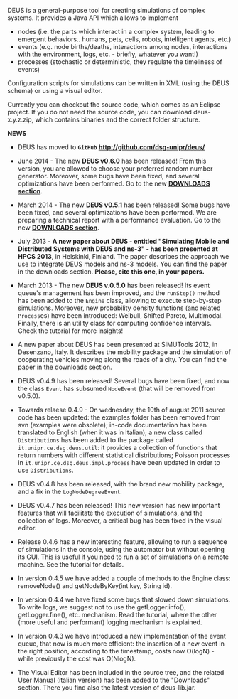 DEUS is a general-purpose tool for creating simulations of complex systems. It provides a Java API which allows to implement

  * nodes (i.e. the parts which interact in a complex system, leading to emergent behaviors.. humans, pets, cells, robots, intelligent agents, etc.)
  * events (e.g. node births/deaths, interactions among nodes, interactions with the environment, logs, etc. - briefly, whatever you want!)
  * processes (stochastic or deterministic, they regulate the timeliness of events)

Configuration scripts for simulations can be written in XML (using the DEUS schema) or using a visual editor.

Currently you can checkout the source code, which comes as an Eclipse project. If you do not need the source code, you can download deus-x.y.z.zip, which contains binaries and the correct folder structure.


**NEWS**

  * DEUS has moved to **`GitHub`** **http://github.com/dsg-unipr/deus/**

  * June 2014 - The new **DEUS v0.6.0** has been released! From this version, you are allowed to choose your preferred random number generator. Moreover, some bugs have been fixed, and several optimizations have been performed. Go to the new **[DOWNLOADS section](http://dsg.ce.unipr.it/?q=node/86)**.

  * March 2014 - The new **DEUS v0.5.1** has been released! Some bugs have been fixed, and several optimizations have been performed. We are preparing a technical report with a performance evaluation. Go to the new **[DOWNLOADS section](http://dsg.ce.unipr.it/?q=node/86)**.

  * July 2013 - **A new paper about DEUS - entitled "Simulating Mobile and Distributed Systems with DEUS and ns-3" - has been presented at HPCS 2013**, in Helskinki, Finland. The paper describes the approach we use to integrate DEUS models and ns-3 models. You can find the paper in the downloads section. **Please, cite this one, in your papers.**

  * March 2013 - The new **DEUS v.0.5.0** has been released! Its event queue's management has been improved, and the `runStep()` method has been added to the `Engine` class, allowing to execute step-by-step simulations. Moreover, new probability density functions (and related `Process`es) have been introduced: Weibull, Shifted Pareto, Multimodal. Finally, there is an utility class for computing confidence intervals. Check the tutorial for more insights!

  * A new paper about DEUS has been presented at SIMUTools 2012, in Desenzano, Italy. It describes the mobility package and the simulation of cooperating vehicles moving along the roads of a city. You can find the paper in the downloads section.

  * DEUS v0.4.9 has been released! Several bugs have been fixed, and now the class `Event` has subsumed `NodeEvent` (that will be removed from v0.5.0).

  * Towards relaese 0.4.9 - On wednesday, the 10th of august 2011 source code has been updated: the examples folder has been removed from svn (examples were obsolete); in-code documentation has been translated to English (when it was in Italian); a new class called `Distributions` has been added to the package called `it.unipr.ce.dsg.deus.util`: it provides a collection of functions that return numbers with different statistical distributions; Poisson processes in `it.unipr.ce.dsg.deus.impl.process` have been updated in order to use `Distributions`.

  * DEUS v0.4.8 has been released, with the brand new mobility package, and a fix in the `LogNodeDegreeEvent`.

  * DEUS v0.4.7 has been released! This new version has new important features that will facilitate the execution of simulations, and the collection of logs. Moreover, a critical bug has been fixed in the visual editor.

  * Release 0.4.6 has a new interesting feature, allowing to run a sequence of simulations in the console, using the automator but without opening its GUI. This is useful if you need to run a set of simulations on a remote machine. See the tutorial for details.

  * In version 0.4.5 we have added a couple of methods to the Engine class: removeNode() and getNodeByKey(int key, String id).

  * In version 0.4.4 we have fixed some bugs that slowed down simulations. To write logs, we suggest not to use the getLogger.info(), getLogger.fine(), etc. mechanism. Read the tutorial, where the other (more useful and performant) logging mechanism is explained.

  * In version 0.4.3 we have introduced a new implementation of the event queue, that now is much more efficient: the insertion of a new event in the right position, according to the timestamp, costs now O(logN) - while previously the cost was O(NlogN).

  * The Visual Editor has been included in the source tree, and the related User Manual (italian version) has been added to the "Downloads" section. There you find also the latest version of deus-lib.jar.
